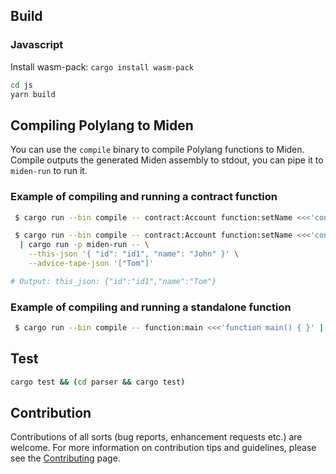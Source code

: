 ## Build

### Javascript

Install wasm-pack: `cargo install wasm-pack`

```bash
cd js
yarn build
```

## Compiling Polylang to Miden

You can use the `compile` binary to compile Polylang functions to Miden. Compile outputs the generated Miden assembly to stdout, you can pipe it to `miden-run` to run it.

### Example of compiling and running a contract function

```bash
 $ cargo run --bin compile -- contract:Account function:setName <<<'contract Account { id: string; name: string; function setName(newName: string) { this.name = newName; } }'

 $ cargo run --bin compile -- contract:Account function:setName <<<'contract Account { id: string; name: string; function setName(newName: string) { this.name = newName; } }' \
  | cargo run -p miden-run -- \
    --this-json '{ "id": "id1", "name": "John" }' \
    --advice-tape-json '["Tom"]'

# Output: this_json: {"id":"id1","name":"Tom"}
```

### Example of compiling and running a standalone function

```bash
 $ cargo run --bin compile -- function:main <<<'function main() { }' | cargo run -p miden-run
```

## Test

```bash
cargo test && (cd parser && cargo test)
```

## Contribution

Contributions of all sorts (bug reports, enhancement requests etc.) are welcome. For more information on contribution tips and guidelines, please see the [Contributing](CONTRIBUTING.md) page.
